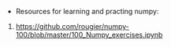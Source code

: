 - Resources for learning and practing numpy:

1. https://github.com/rougier/numpy-100/blob/master/100_Numpy_exercises.ipynb
